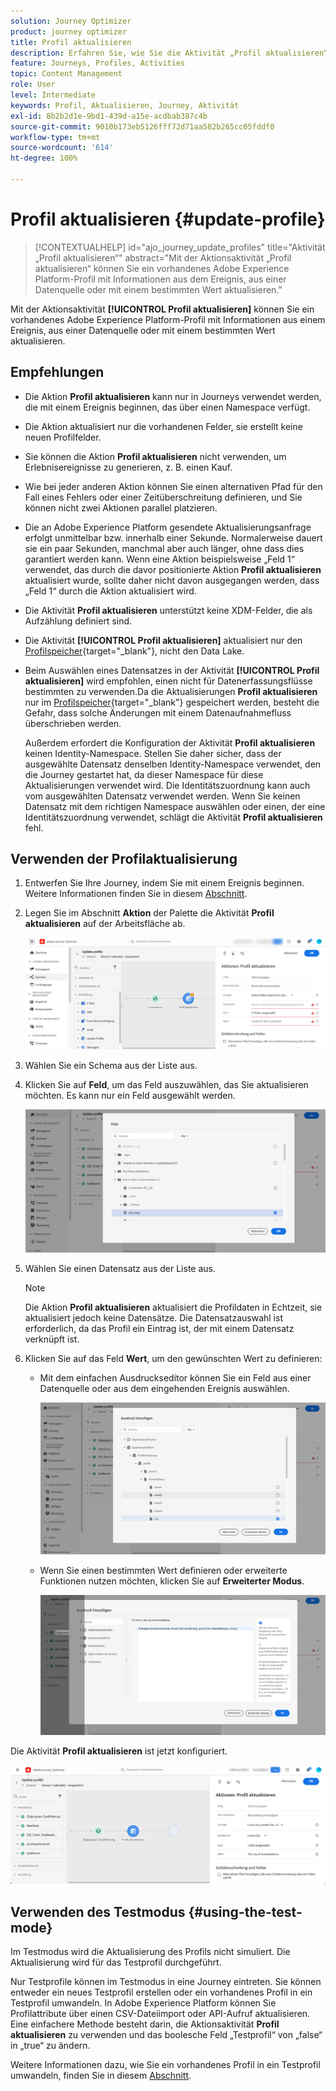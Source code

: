 ```yaml
---
solution: Journey Optimizer
product: journey optimizer
title: Profil aktualisieren
description: Erfahren Sie, wie Sie die Aktivität „Profil aktualisieren“ in einer Journey verwenden.
feature: Journeys, Profiles, Activities
topic: Content Management
role: User
level: Intermediate
keywords: Profil, Aktualisieren, Journey, Aktivität
exl-id: 8b2b2d1e-9bd1-439d-a15e-acdbab387c4b
source-git-commit: 9010b173eb5126fff72d71aa582b265cc05fddf0
workflow-type: tm+mt
source-wordcount: '614'
ht-degree: 100%

---
```


# Profil aktualisieren {#update-profile}

>[!CONTEXTUALHELP]
>id="ajo_journey_update_profiles"
>title="Aktivität „Profil aktualisieren“"
>abstract="Mit der Aktionsaktivität „Profil aktualisieren“ können Sie ein vorhandenes Adobe Experience Platform-Profil mit Informationen aus dem Ereignis, aus einer Datenquelle oder mit einem bestimmten Wert aktualisieren."

Mit der Aktionsaktivität **[!UICONTROL Profil aktualisieren]** können Sie ein vorhandenes Adobe Experience Platform-Profil mit Informationen aus einem Ereignis, aus einer Datenquelle oder mit einem bestimmten Wert aktualisieren.

## Empfehlungen

* Die Aktion **Profil aktualisieren** kann nur in Journeys verwendet werden, die mit einem Ereignis beginnen, das über einen Namespace verfügt.
* Die Aktion aktualisiert nur die vorhandenen Felder, sie erstellt keine neuen Profilfelder.
* Sie können die Aktion **Profil aktualisieren** nicht verwenden, um Erlebnisereignisse zu generieren, z. B. einen Kauf.
* Wie bei jeder anderen Aktion können Sie einen alternativen Pfad für den Fall eines Fehlers oder einer Zeitüberschreitung definieren, und Sie können nicht zwei Aktionen parallel platzieren.
* Die an Adobe Experience Platform gesendete Aktualisierungsanfrage erfolgt unmittelbar bzw. innerhalb einer Sekunde. Normalerweise dauert sie ein paar Sekunden, manchmal aber auch länger, ohne dass dies garantiert werden kann. Wenn eine Aktion beispielsweise „Feld 1“ verwendet, das durch die davor positionierte Aktion **Profil aktualisieren** aktualisiert wurde, sollte daher nicht davon ausgegangen werden, dass „Feld 1“ durch die Aktion aktualisiert wird.
* Die Aktivität **Profil aktualisieren** unterstützt keine XDM-Felder, die als Aufzählung definiert sind.
* Die Aktivität **[!UICONTROL Profil aktualisieren]** aktualisiert nur den [Profilspeicher](https://experienceleague.adobe.com/docs/experience-platform/profile/home.html?lang=de#profile-data-store){target="_blank"}, nicht den Data Lake.
* Beim Auswählen eines Datensatzes in der Aktivität **[!UICONTROL Profil aktualisieren]** wird empfohlen, einen nicht für Datenerfassungsflüsse bestimmten zu verwenden.Da die Aktualisierungen **Profil aktualisieren** nur im [Profilspeicher](https://experienceleague.adobe.com/docs/experience-platform/profile/home.html?lang=de#profile-data-store){target="_blank"} gespeichert werden, besteht die Gefahr, dass solche Änderungen mit einem Datenaufnahmefluss überschrieben werden.

  Außerdem erfordert die Konfiguration der Aktivität **Profil aktualisieren** keinen Identity-Namespace. Stellen Sie daher sicher, dass der ausgewählte Datensatz denselben Identity-Namespace verwendet, den die Journey gestartet hat, da dieser Namespace für diese Aktualisierungen verwendet wird. Die Identitätszuordnung kann auch vom ausgewählten Datensatz verwendet werden. Wenn Sie keinen Datensatz mit dem richtigen Namespace auswählen oder einen, der eine Identitätszuordnung verwendet, schlägt die Aktivität **Profil aktualisieren** fehl.



## Verwenden der Profilaktualisierung

1. Entwerfen Sie Ihre Journey, indem Sie mit einem Ereignis beginnen. Weitere Informationen finden Sie in diesem [Abschnitt](../building-journeys/journey.md).

1. Legen Sie im Abschnitt **Aktion** der Palette die Aktivität **Profil aktualisieren** auf der Arbeitsfläche ab.

   ![](assets/profileupdate0.png)

1. Wählen Sie ein Schema aus der Liste aus.

1. Klicken Sie auf **Feld**, um das Feld auszuwählen, das Sie aktualisieren möchten. Es kann nur ein Feld ausgewählt werden.

   ![](assets/profileupdate2.png)

1. Wählen Sie einen Datensatz aus der Liste aus.

   >[!NOTE]
   >
   >Die Aktion **Profil aktualisieren** aktualisiert die Profildaten in Echtzeit, sie aktualisiert jedoch keine Datensätze. Die Datensatzauswahl ist erforderlich, da das Profil ein Eintrag ist, der mit einem Datensatz verknüpft ist.

1. Klicken Sie auf das Feld **Wert**, um den gewünschten Wert zu definieren:

   * Mit dem einfachen Ausdruckseditor können Sie ein Feld aus einer Datenquelle oder aus dem eingehenden Ereignis auswählen.

     ![](assets/profileupdate4.png)

   * Wenn Sie einen bestimmten Wert definieren oder erweiterte Funktionen nutzen möchten, klicken Sie auf **Erweiterter Modus**.

     ![](assets/profileupdate3.png)

Die Aktivität **Profil aktualisieren** ist jetzt konfiguriert.

![](assets/profileupdate1.png)


## Verwenden des Testmodus {#using-the-test-mode}

Im Testmodus wird die Aktualisierung des Profils nicht simuliert. Die Aktualisierung wird für das Testprofil durchgeführt.

Nur Testprofile können im Testmodus in eine Journey eintreten. Sie können entweder ein neues Testprofil erstellen oder ein vorhandenes Profil in ein Testprofil umwandeln. In Adobe Experience Platform können Sie Profilattribute über einen CSV-Dateiimport oder API-Aufruf aktualisieren. Eine einfachere Methode besteht darin, die Aktionsaktivität **Profil aktualisieren** zu verwenden und das boolesche Feld „Testprofil“ von „false“ in „true“ zu ändern.

Weitere Informationen dazu, wie Sie ein vorhandenes Profil in ein Testprofil umwandeln, finden Sie in diesem [Abschnitt](../audience/creating-test-profiles.md#create-test-profiles-csv).
